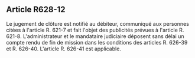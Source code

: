 Article R628-12
----
Le jugement de clôture est notifié au débiteur, communiqué aux personnes citées
à l'article R. 621-7 et fait l'objet des publicités prévues à l'article R.
621-8. L'administrateur et le mandataire judiciaire déposent sans délai un
compte rendu de fin de mission dans les conditions des articles R. 626-39 et R.
626-40. L'article R. 626-41 est applicable.
